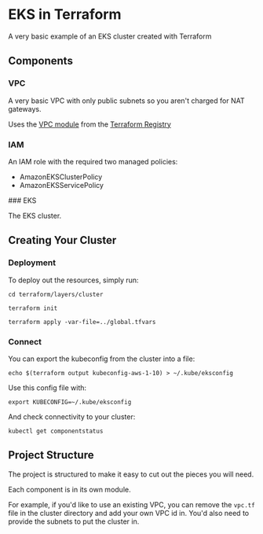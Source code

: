# EKS in Terraform

A very basic example of an EKS cluster created with Terraform

## Components

### VPC

A very basic VPC with only public subnets so you aren't charged
for NAT gateways.

Uses the [VPC module](https://registry.terraform.io/modules/terraform-aws-modules/vpc/)
from the [Terraform Registry](https://registry.terraform.io/)

### IAM

An IAM role with the required two managed policies:

- AmazonEKSClusterPolicy
- AmazonEKSServicePolicy

### EKS

The EKS cluster.

## Creating Your Cluster

### Deployment

To deploy out the resources, simply run:

    cd terraform/layers/cluster

    terraform init
    
    terraform apply -var-file=../global.tfvars
    
### Connect

You can export the kubeconfig from the cluster into a file:

    echo $(terraform output kubeconfig-aws-1-10) > ~/.kube/eksconfig

Use this config file with:

    export KUBECONFIG=~/.kube/eksconfig

And check connectivity to your cluster:

    kubectl get componentstatus

## Project Structure

The project is structured to make it easy to cut out the pieces
you will need.

Each component is in its own module.

For example, if you'd like to use an existing VPC, you can remove the
`vpc.tf` file in the cluster directory and add your own VPC id in.
You'd also need to provide the subnets to put the cluster in.
